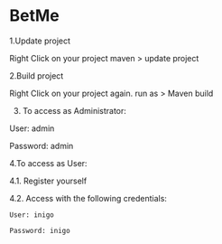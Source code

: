 # BetMe

1.Update project

  Right Click on your project maven > update project

2.Build project

  Right Click on your project again. run as > Maven build

3. To access as Administrator: 

  User: admin
  
  Password: admin

4.To access as User:

  4.1. Register yourself

  4.2. Access with the following credentials:

    User: inigo

    Password: inigo
